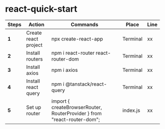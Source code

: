 # react-quick-start

Steps | Action | Commands | Place | Line
---|---|---|---|---
**1** |Create react project | npx create-react-app <name>	| Terminal | xx
**2** |Install routers| npm i react-router react-router-dom	| Terminal | xx
**3** |Install axios| npm i axios	| Terminal | xx
**4** |Install react query| npm i @tanstack/react-query	| Terminal | xx
**5** |Set up router| import { createBrowserRouter, RouterProvider } from "react-router-dom";	| index.js | xx






